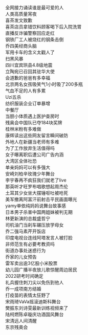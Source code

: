 全网接力诵读谁是最可爱的人  
人类高质量宵夜  
喜茶发文致歉  
喜茶店员拿错饮料顾客喝下后入院洗胃  
直播反诈骗警察回应走红  
钢铁厂工人被烧红的钢条击倒  
乔四美经商头脑  
军用卡车的含义太戳人了  
扫黑风暴  
四川宜宾珙县4.8级地震  
立陶宛已召回其驻华大使  
会道歉的爸爸有多幸福  
北京两名女孩吸笑气1小时吸了200多瓶  
气血不足的人有多累  
Uzi五杀  
纺织服装企业订单暴增  
中餐厅  
当胆小体质遇上医护查房时  
残奥会中国队已夺184块奖牌  
桂林米粉有多难做  
康辉读出这些网友留言瞬间破防  
外地人在新疆当老师有多难  
为了工作放弃生活值得吗  
女子曝离职后遭公司广告内涵  
大湾区全体社恐  
单亲妈妈可以有多强大  
安崎刘柏辛玫瑰少年舞台  
李宇春再不疯狂我们就老了live  
那英听才旺罗布唱歌想起周杰伦  
土耳其少女坐大摆锤呕吐被呛死  
美军撤离阿富汗前射击平民画面曝光  
yamy单依纯妈妈说舞台故事感  
日本男子杀害中国两姐妹被判无期  
林更新演的总裁盛哲宁  
司机油门当刹车碾压放学母女  
乔二强马素芹开饭店  
印度电视台连线阿塔发言人被打脸  
非师范生有必要考教资吗  
街道办事处迷惑行为  
乔家的儿女预告  
雷军卖出逾3亿股小米股票  
幼儿园广播半夜放儿歌惊醒周边居民  
2022研考时间确定  
礼兵握住刺刀尖以免伤到他人  
乔一成项南方结婚  
打疫苗的表情太狂野了  
宋雨琦VaVa摇滚迪斯科舞台  
樊振东刘诗雯最新训练视频来了  
陆柯燃陈卓璇庆功酒国风舞台  
宋清远人间清醒  
东京残奥会  
